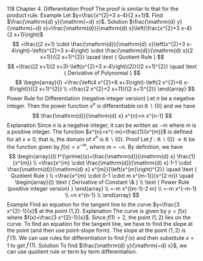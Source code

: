 118
Chapter 4. Differentiation
Proof The proof is similar to that for the product rule.
Example Let $y=\frac{x^{2}+3 x-4}{2 x+1}$. Find $\frac{\mathrm{d} y}{\mathrm{~d} x}$.
Solution $\frac{\mathrm{d} y}{\mathrm{~d} x}=\frac{\mathrm{d}}{\mathrm{d} x}\left(\frac{x^{2}+3 x-4}{2 x+1}\right)$
$$
=\frac{(2 x+1) \cdot \frac{\mathrm{d}}{\mathrm{d} x}\left(x^{2}+3 x-4\right)-\left(x^{2}+3 x-4\right) \cdot \frac{\mathrm{d}}{\mathrm{d} x}(2 x+1)}{(2 x+1)^{2}} \quad \text { Quotient Rule }
$$
$$
=\frac{(2 x+1)(2 x+3)-\left(x^{2}+3 x-4\right)(2)}{(2 x+1)^{2}} \quad \text { Derivative of Polynomial }
$$
$$
\begin{array}{l}
=\frac{\left(4 x^{2}+8 x+3\right)-\left(2 x^{2}+6 x-8\right)}{(2 x+1)^{2}} \\
=\frac{2 x^{2}+2 x+11}{(2 x+1)^{2}}
\end{array}
$$
Power Rule for Differentiation (negative integer version) Let $n$ be a negative integer. Then the power function $x^{n}$ is differentiable on $\mathbb{R} \backslash\{0\}$ and we have
$$
\frac{\mathrm{d}}{\mathrm{d} x} x^{n}=n x^{n-1}
$$
Explanation Since $n$ is a negative integer, it can be written as $-m$ where $m$ is a positive integer. The function $x^{n}=x^{-m}=\frac{1}{x^{m}}$ is defined for all $x \neq 0$, that is, the domain of $x^{n}$ is $\mathbb{R} \backslash\{0\}$.
Proof Let $f: \mathbb{R} \backslash\{0\} \longrightarrow \mathbb{R}$ be the function given by $f(x)=x^{-m}$, where $m=-n$. By definition, we have
$$
\begin{array}{l}
f^{\prime}(x)=\frac{\mathrm{d}}{\mathrm{d} x} \frac{1}{x^{m}} \\
=\frac{x^{m} \cdot \frac{\mathrm{d}}{\mathrm{d} x} 1-1 \cdot \frac{\mathrm{d}}{\mathrm{d} x} x^{m}}{\left(x^{m}\right)^{2}} \quad \text { Quotient Rule } \\
=\frac{x^{m} \cdot 0-1 \cdot m x^{m-1}}{x^{2 m}} \quad \begin{array}{l}
\text { Derivative of Constant \& } \\
\text { Power Rule (positive integer version) }
\end{array} \\
=-m x^{(m-1)-2 m} \\
=-m x^{-m-1} \\
=n x^{n-1} \\
\end{array}
$$
Example Find an equation for the tangent line to the curve $y=\frac{3 x^{2}-1}{x}$ at the point (1,2).
Explanation The curve is given by $y=f(x)$ where $f(x)=\frac{3 x^{2}-1}{x}$. Since $f(1)=2$, the point $(1,2)$ lies on the curve. To find an equation for the tangent line, we have to find the slope at the point (and then use point-slope form). The slope at the point $(1,2)$ is $f^{\prime}(1)$. We can use rules for differentiation to find $f^{\prime}(x)$ and then substitute $x=1$ to get $f^{\prime}(1)$.
Solution To find $\frac{\mathrm{d} y}{\mathrm{~d} x}$, we can use quotient rule or term by term differentiation.